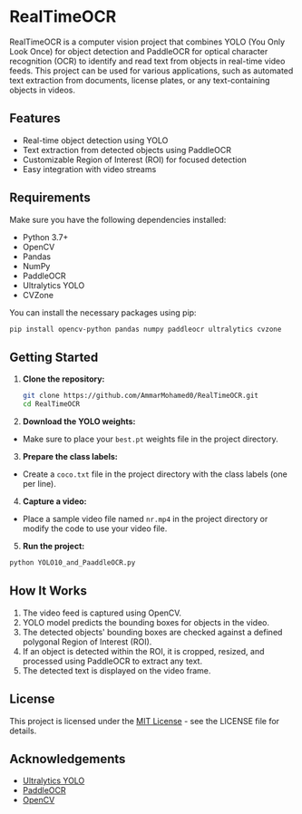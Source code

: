# RealTimeOCR

RealTimeOCR is a computer vision project that combines YOLO (You Only Look Once) for object detection and PaddleOCR for optical character recognition (OCR) to identify and read text from objects in real-time video feeds. This project can be used for various applications, such as automated text extraction from documents, license plates, or any text-containing objects in videos.

## Features

- Real-time object detection using YOLO
- Text extraction from detected objects using PaddleOCR
- Customizable Region of Interest (ROI) for focused detection
- Easy integration with video streams

## Requirements

Make sure you have the following dependencies installed:

- Python 3.7+
- OpenCV
- Pandas
- NumPy
- PaddleOCR
- Ultralytics YOLO
- CVZone

You can install the necessary packages using pip:

```bash
pip install opencv-python pandas numpy paddleocr ultralytics cvzone
```
## Getting Started

1. **Clone the repository:**
   ```bash
   git clone https://github.com/AmmarMohamed0/RealTimeOCR.git
   cd RealTimeOCR
2. **Download the YOLO weights:**
- Make sure to place your `best.pt` weights file in the project directory.

3. **Prepare the class labels:**
- Create a `coco.txt` file in the project directory with the class labels (one per line).

4.  **Capture a video:**
- Place a sample video file named `nr.mp4` in the project directory or modify the code to use your video file.

5.  **Run the project:**
```bash
python YOLO10_and_PaaddleOCR.py
```

## How It Works
1. The video feed is captured using OpenCV.
2. YOLO model predicts the bounding boxes for objects in the video.
3. The detected objects' bounding boxes are checked against a defined polygonal Region of Interest (ROI).
4. If an object is detected within the ROI, it is cropped, resized, and processed using PaddleOCR to extract any text.
5. The detected text is displayed on the video frame.

## License
This project is licensed under the [MIT License](https://opensource.org/licenses/MIT) - see the LICENSE file for details.

## Acknowledgements
- [Ultralytics YOLO](https://github.com/ultralytics/ultralytics)
- [PaddleOCR](https://github.com/PaddlePaddle/PaddleOCR)
- [OpenCV](https://opencv.org/)
